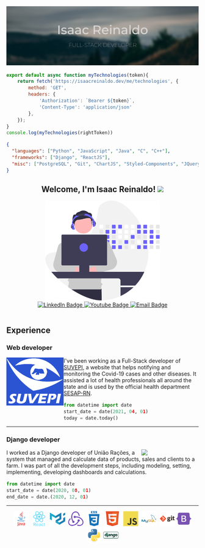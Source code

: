 <div id="header" align="center">
  <img src="https://github.com/isaacrpl7/isaacrpl7/raw/main/images/banner.png" width=""></img>
</div>

```javascript
export default async function myTechnologies(token){
    return fetch('https://isaacreinaldo.dev/me/technologies', {
        method: 'GET',
        headers: {
            'Authorization': `Bearer ${token}`,
            'Content-Type': 'application/json'
        },
    });
}
console.log(myTechnologies(rightToken))
```
```json
{
  "languages": ["Python", "JavaScript", "Java", "C", "C++"],
  "frameworks": ["Django", "ReactJS"],
  "misc": ["PostgreSQL", "Git", "ChartJS", "Styled-Components", "JQuery", "Bootstrap", "CSS", "HTML"]
}
```
<div align="center">
  <div id="badges">
    <h2>
      Welcome, I'm Isaac Reinaldo!
      <img src="https://media.giphy.com/media/hvRJCLFzcasrR4ia7z/giphy.gif" width="30px"/>
    </h2>
    <div align="center">
      <img src="./images/dev.svg" width="300">
    </div>
    <a href="https://www.linkedin.com/in/isaac-reinaldo/">
        <img src="https://img.shields.io/badge/LinkedIn-blue?style=for-the-badge&logo=linkedin&logoColor=white" alt="LinkedIn Badge"/>
      </a>
      <a href="https://www.instagram.com/isaacrpl7/">
        <img src="https://img.shields.io/badge/Instagram-red?style=for-the-badge&logo=instagram&logoColor=white" alt="Youtube Badge"/>
      </a>
      <a href="mailto: isaacrpl7@hotmail.com">
        <img src="https://img.shields.io/badge/Email-orange?style=for-the-badge&logo=gmail&logoColor=white" alt="Email Badge"/>
      </a>
    </div>
    <img src="https://komarev.com/ghpvc/?username=isaacrpl7&style=flat-square&color=blue" alt=""/>
  </div>
</div>



## Experience
### Web developer
<img src="./images/suvepi-logo.png" align="left" width="150px">

I've been working as a Full-Stack developer of [SUVEPI](https://suvige.imd.ufrn.br), a website that helps notifying and monitoring the Covid-19 cases and other diseases. It assisted a lot of health professionals all around the state and is used by the official health department [SESAP-RN](http://www.saude.rn.gov.br).

```python
from datetime import date
start_date = date(2021, 04, 01)
today = date.today()
```

---

### Django developer
<img src="https://cdn.worldvectorlogo.com/logos/django.svg" align="right" width="150px">

I worked as a Django developer of União Rações, a system that managed and calculate data of products, sales and clients to a farm. I was part of all the development steps, including modeling, setting, implementing, developing dashboards and calculations.

```python
from datetime import date
start_date = date(2020, 08, 01)
end_date = date.(2020, 12, 01)
```

---

<div align="center">
  <img src="https://github.com/devicons/devicon/blob/master/icons/java/java-original-wordmark.svg" title="Java" alt="Java" width="40" height="40"/>&nbsp;
  <img src="https://github.com/devicons/devicon/blob/master/icons/react/react-original-wordmark.svg" title="React" alt="React" width="40" height="40"/>&nbsp;
  <img src="https://github.com/devicons/devicon/blob/master/icons/materialui/materialui-original.svg" title="Material UI" alt="Material UI" width="40" height="40"/>&nbsp;
  <img src="https://github.com/devicons/devicon/blob/master/icons/redux/redux-original.svg" title="Redux" alt="Redux " width="40" height="40"/>&nbsp;
  <img src="https://github.com/devicons/devicon/blob/master/icons/css3/css3-plain-wordmark.svg"  title="CSS3" alt="CSS" width="40" height="40"/>&nbsp;
  <img src="https://github.com/devicons/devicon/blob/master/icons/html5/html5-original.svg" title="HTML5" alt="HTML" width="40" height="40"/>&nbsp;
  <img src="https://github.com/devicons/devicon/blob/master/icons/javascript/javascript-original.svg" title="JavaScript" alt="JavaScript" width="40" height="40"/>&nbsp;
  <img src="https://github.com/devicons/devicon/blob/master/icons/mysql/mysql-original-wordmark.svg" title="MySQL"  alt="MySQL" width="40" height="40"/>&nbsp;
  <img src="https://github.com/devicons/devicon/blob/master/icons/git/git-original-wordmark.svg" title="Git" **alt="Git" width="40" height="40"/>
  <img title="Bootstrap" alt="Bootstrap" height="40" width="40" src="https://raw.githubusercontent.com/devicons/devicon/2809b567852a4648062a2d3e7c1c531367458c0b/icons/bootstrap/bootstrap-plain.svg">
  <img alt="python" title="python" height="40" width="40" src="https://raw.githubusercontent.com/devicons/devicon/master/icons/python/python-original.svg">
  <img alt="django" title="django" height="40" width="40" src="https://raw.githubusercontent.com/devicons/devicon/master/icons/django/django-line.svg">
  
</div>
<!--
**isaacrpl7/isaacrpl7** is a ✨ _special_ ✨ repository because its `README.md` (this file) appears on your GitHub profile.

Here are some ideas to get you started:

- 🔭 I’m currently working on ...
- 🌱 I’m currently learning ...
- 👯 I’m looking to collaborate on ...
- 🤔 I’m looking for help with ...
- 💬 Ask me about ...
- 📫 How to reach me: ...
- 😄 Pronouns: ...
- ⚡ Fun fact: ...
-->
